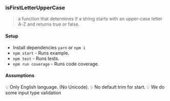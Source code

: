 ### isFirstLetterUpperCase

> a function that determines if a string starts with an upper-case
> letter A-Z and returns true or false.

#### Setup
- Install dependencies `yarn` or `npm i`
- `npm start` - Runs example.
- `npm test` - Runs tests.
- `npm run coverage` - Runs code coverage.

#### Assumptions
💡  Only English language.  (No Unicode).
💡  No default trim for start.
💡  We do some input type validation
